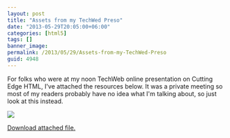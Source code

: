 ```yaml
---
layout: post
title: "Assets from my TechWed Preso"
date: "2013-05-29T20:05:00+06:00"
categories: [html5]
tags: []
banner_image: 
permalink: /2013/05/29/Assets-from-my-TechWed-Preso
guid: 4948
---
```


For folks who were at my noon TechWeb online presentation on Cutting Edge HTML, I've attached the resources below. It was a private meeting so most of my readers probably have no idea what I'm talking about, so just look at this instead. 

<img src="https://static.raymondcamden.com/images/reddot.jpg" /><p><a href='enclosures/C{% raw %}%3A%{% endraw %}5Chosts{% raw %}%5C2013%{% endraw %}2Eraymondcamden{% raw %}%2Ecom%{% endraw %}5Cenclosures{% raw %}%2FMAX%{% endraw %}20Cutting{% raw %}%20Edge%{% endraw %}20HTML%2Ezip'>Download attached file.</a></p>